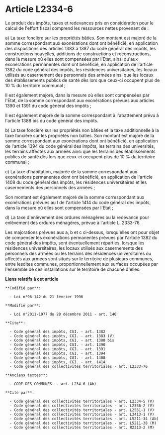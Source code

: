 # Article L2334-6

Le produit des impôts, taxes et redevances pris en considération pour le calcul de l'effort fiscal comprend les ressources
nettes provenant de : 

a) La taxe foncière sur les propriétés bâties. Son montant est majoré de la somme correspondant aux exonérations dont ont
bénéficié, en application des dispositions des articles 1383 à 1387 du code général des impôts, les constructions nouvelles,
additions de constructions et reconstructions, dans la mesure où elles sont compensées par l'Etat, ainsi qu'aux exonérations
permanentes dont ont bénéficié, en application de l'article 1382 du code général des impôts, les résidences universitaires,
les locaux utilisés au casernement des personnels des armées ainsi que les locaux des établissements publics de santé dès
lors que ceux-ci occupent plus de 10 % du territoire communal ; 

Il est également majoré, dans la mesure où elles sont compensées par l'Etat, de la somme correspondant aux exonérations
prévues aux articles 1390 et 1391 du code général des impôts ; 

Il est également majoré de la somme correspondant à l'abattement prévu à l'article 1388 bis du code général des impôts. 

b) La taxe foncière sur les propriétés non bâties et la taxe additionnelle à la taxe foncière sur les propriétés non bâties.
Son montant est majoré de la somme correspondant aux exonérations dont ont bénéficié, en application de l'article 1394 du
code général des impôts, les terrains des universités, les terrains affectés aux armées ainsi que les terrains des
établissements publics de santé dès lors que ceux-ci occupent plus de 10 % du territoire communal ; 

c) La taxe d'habitation, majorée de la somme correspondant aux exonérations permanentes dont ont bénéficié, en application de
l'article 1408 du code général des impôts, les résidences universitaires et les casernements des personnels des armées ; 

Son montant est également majoré de la somme correspondant aux exonérations prévues au I de l'article 1414 du code général
des impôts, dans la mesure où elles sont compensées par l'Etat ; 

d) La taxe d'enlèvement des ordures ménagères ou la redevance pour enlèvement des ordures ménagères, prévue à l'article L.
2333-76. 

Les majorations prévues aux a, b et c ci-dessus, lorsqu'elles ont pour objet de compenser les exonérations permanentes
prévues par l'article 1382 du code général des impôts, sont éventuellement réparties, lorsque les résidences universitaires,
les locaux utilisés aux casernements des personnels des armées ou les terrains des résidences universitaires ou affectés aux
armées sont situés sur le territoire de plusieurs communes, entre lesdites communes, proportionnellement aux surfaces
occupées par l'ensemble de ces installations sur le territoire de chacune d'elles.

**Liens relatifs à cet article**

	**Codifié par**:

	  - Loi n°96-142 du 21 février 1996

	**Modifié par**:

	  - Loi n°2011-1977 du 28 décembre 2011 - art. 140

	**Cite**:

	  - Code général des impôts, CGI. - art. 1382
	  - Code général des impôts, CGI. - art. 1383 (V)
	  - Code général des impôts, CGI. - art. 1388 bis
	  - Code général des impôts, CGI. - art. 1390
	  - Code général des impôts, CGI. - art. 1391
	  - Code général des impôts, CGI. - art. 1394
	  - Code général des impôts, CGI. - art. 1408
	  - Code général des impôts, CGI. - art. 1414
	  - Code général des collectivités territoriales - art. L2333-76

	**Anciens textes**:

	  - CODE DES COMMUNES. - art. L234-6 (Ab)

	**Cité par**:

	  - Code général des collectivités territoriales - art. L2334-5 (V)
	  - Code général des collectivités territoriales - art. L2336-2 (V)
	  - Code général des collectivités territoriales - art. L2551-1 (V)
	  - Code général des collectivités territoriales - art. L3413-1 (V)
	  - Code général des collectivités territoriales - art. L5211-34 (Ab)
	  - Code général des collectivités territoriales - art. L5211-38 (M)
	  - Code général des collectivités territoriales - art. R2313-2 (M)

